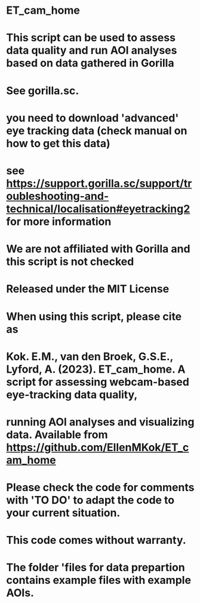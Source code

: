 # ET_cam_home
# This script can be used to assess data quality and run AOI analyses based on data gathered in Gorilla
# See gorilla.sc.
# you need to download 'advanced' eye tracking data (check manual on how to get this data)
# see https://support.gorilla.sc/support/troubleshooting-and-technical/localisation#eyetracking2 for more information
# We are not affiliated with Gorilla and this script is not checked
# Released under the MIT License 

# When using this script, please cite as
# Kok. E.M., van den Broek, G.S.E., Lyford, A. (2023). ET_cam_home. A script for assessing webcam-based eye-tracking data quality, 
# running AOI analyses and visualizing data. Available from https://github.com/EllenMKok/ET_cam_home


# Please check the code for comments with 'TO DO' to adapt the code to your current situation.
# This code comes without warranty.

# The folder 'files for data prepartion contains example files with example AOIs.
